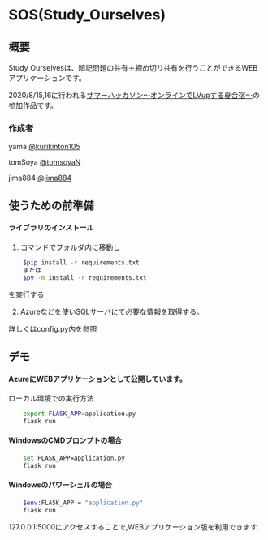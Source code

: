 # SOS(Study_Ourselves)
## 概要
Study_Ourselvesは、暗記問題の共有＋締め切り共有を行うことができるWEBアプリケーションです。

2020/8/15,16に行われる[サマーハッカソン〜オンラインでLVupする夏合宿〜](https://tech-study-group.connpass.com/event/181146/)の参加作品です。

### 作成者
yama [@kurikinton105](https://github.com/kurikinton105)

tomSoya [@tomsoyaN](https://github.com/tomsoyaN)

jima884 [@jima884](https://github.com/jima884)

## 使うための前準備
#### ライブラリのインストール
1. コマンドでフォルダ内に移動し 
```bash
    $pip install -r requirements.txt
    または
    $py -m install -r requirements.txt
```
を実行する  

2. Azureなどを使いSQLサーバにて必要な情報を取得する。

詳しくはconfig.py内を参照

## デモ
#### AzureにWEBアプリケーションとして公開しています。



ローカル環境での実行方法

```bash
    export FLASK_APP=application.py
    flask run
```
#### WindowsのCMDプロンプトの場合
```bash
    set FLASK_APP=application.py
    flask run
```
#### Windowsのパワーシェルの場合
```bash
    $env:FLASK_APP = "application.py"
    flask run
```

127.0.0.1:5000にアクセスすることで,WEBアプリケーション版を利用できます.
